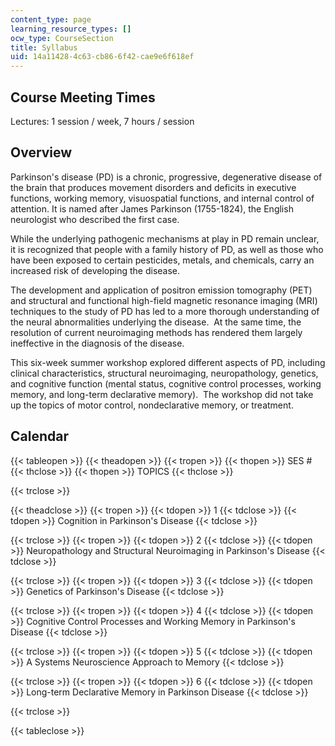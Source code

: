```yaml
---
content_type: page
learning_resource_types: []
ocw_type: CourseSection
title: Syllabus
uid: 14a11428-4c63-cb86-6f42-cae9e6f618ef
---
```


Course Meeting Times
--------------------

Lectures: 1 session / week, 7 hours / session

Overview
--------

Parkinson's disease (PD) is a chronic, progressive, degenerative disease of the brain that produces movement disorders and deficits in executive functions, working memory, visuospatial functions, and internal control of attention. It is named after James Parkinson (1755-1824), the English neurologist who described the first case.

While the underlying pathogenic mechanisms at play in PD remain unclear, it is recognized that people with a family history of PD, as well as those who have been exposed to certain pesticides, metals, and chemicals, carry an increased risk of developing the disease.

The development and application of positron emission tomography (PET) and structural and functional high-field magnetic resonance imaging (MRI) techniques to the study of PD has led to a more thorough understanding of the neural abnormalities underlying the disease.  At the same time, the resolution of current neuroimaging methods has rendered them largely ineffective in the diagnosis of the disease.

This six-week summer workshop explored different aspects of PD, including clinical characteristics, structural neuroimaging, neuropathology, genetics, and cognitive function (mental status, cognitive control processes, working memory, and long-term declarative memory).  The workshop did not take up the topics of motor control, nondeclarative memory, or treatment.

Calendar
--------

{{< tableopen >}}
{{< theadopen >}}
{{< tropen >}}
{{< thopen >}}
SES #
{{< thclose >}}
{{< thopen >}}
TOPICS
{{< thclose >}}

{{< trclose >}}

{{< theadclose >}}
{{< tropen >}}
{{< tdopen >}}
1
{{< tdclose >}}
{{< tdopen >}}
Cognition in Parkinson's Disease
{{< tdclose >}}

{{< trclose >}}
{{< tropen >}}
{{< tdopen >}}
2
{{< tdclose >}}
{{< tdopen >}}
Neuropathology and Structural Neuroimaging in Parkinson's Disease
{{< tdclose >}}

{{< trclose >}}
{{< tropen >}}
{{< tdopen >}}
3
{{< tdclose >}}
{{< tdopen >}}
Genetics of Parkinson's Disease
{{< tdclose >}}

{{< trclose >}}
{{< tropen >}}
{{< tdopen >}}
4
{{< tdclose >}}
{{< tdopen >}}
Cognitive Control Processes and Working Memory in Parkinson's Disease
{{< tdclose >}}

{{< trclose >}}
{{< tropen >}}
{{< tdopen >}}
5
{{< tdclose >}}
{{< tdopen >}}
A Systems Neuroscience Approach to Memory
{{< tdclose >}}

{{< trclose >}}
{{< tropen >}}
{{< tdopen >}}
6
{{< tdclose >}}
{{< tdopen >}}
Long-term Declarative Memory in Parkinson Disease
{{< tdclose >}}

{{< trclose >}}

{{< tableclose >}}